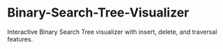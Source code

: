 # Binary-Search-Tree-Visualizer
Interactive Binary Search Tree visualizer with insert, delete, and traversal features.
